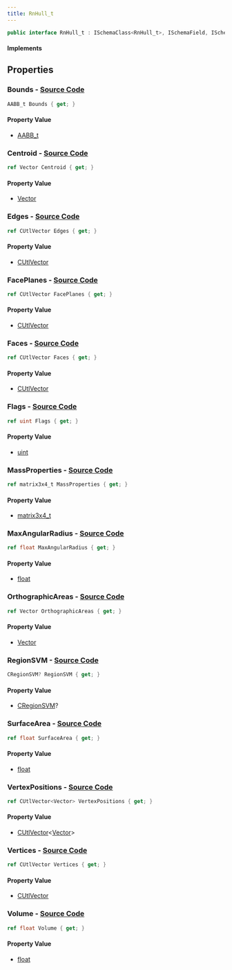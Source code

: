 ```yaml
---
title: RnHull_t
---
```


```csharp
public interface RnHull_t : ISchemaClass<RnHull_t>, ISchemaField, ISchemaClass, INativeHandle
```

#### Implements

## Properties

### **Bounds** - [Source Code](https://github.com/swiftly-solution/swiftlys2/blob/main/managed/src/SwiftlyS2.Generated/Schemas/Interfaces/RnHull_t.cs#L20)

```csharp
AABB_t Bounds { get; }
```

#### Property Value

- [AABB_t](/docs/api/shared/schemadefinitions/aabb_t)

### **Centroid** - [Source Code](https://github.com/swiftly-solution/swiftlys2/blob/main/managed/src/SwiftlyS2.Generated/Schemas/Interfaces/RnHull_t.cs#L16)

```csharp
ref Vector Centroid { get; }
```

#### Property Value

- [Vector](/docs/api/shared/natives/vector)

### **Edges** - [Source Code](https://github.com/swiftly-solution/swiftlys2/blob/main/managed/src/SwiftlyS2.Generated/Schemas/Interfaces/RnHull_t.cs#L36)

```csharp
ref CUtlVector Edges { get; }
```

#### Property Value

- [CUtlVector](/docs/api/)

### **FacePlanes** - [Source Code](https://github.com/swiftly-solution/swiftlys2/blob/main/managed/src/SwiftlyS2.Generated/Schemas/Interfaces/RnHull_t.cs#L42)

```csharp
ref CUtlVector FacePlanes { get; }
```

#### Property Value

- [CUtlVector](/docs/api/)

### **Faces** - [Source Code](https://github.com/swiftly-solution/swiftlys2/blob/main/managed/src/SwiftlyS2.Generated/Schemas/Interfaces/RnHull_t.cs#L39)

```csharp
ref CUtlVector Faces { get; }
```

#### Property Value

- [CUtlVector](/docs/api/)

### **Flags** - [Source Code](https://github.com/swiftly-solution/swiftlys2/blob/main/managed/src/SwiftlyS2.Generated/Schemas/Interfaces/RnHull_t.cs#L44)

```csharp
ref uint Flags { get; }
```

#### Property Value

- [uint](https://learn.microsoft.com/dotnet/api/system.uint32)

### **MassProperties** - [Source Code](https://github.com/swiftly-solution/swiftlys2/blob/main/managed/src/SwiftlyS2.Generated/Schemas/Interfaces/RnHull_t.cs#L24)

```csharp
ref matrix3x4_t MassProperties { get; }
```

#### Property Value

- [matrix3x4_t](/docs/api/shared/natives/matrix3x4_t)

### **MaxAngularRadius** - [Source Code](https://github.com/swiftly-solution/swiftlys2/blob/main/managed/src/SwiftlyS2.Generated/Schemas/Interfaces/RnHull_t.cs#L18)

```csharp
ref float MaxAngularRadius { get; }
```

#### Property Value

- [float](https://learn.microsoft.com/dotnet/api/system.single)

### **OrthographicAreas** - [Source Code](https://github.com/swiftly-solution/swiftlys2/blob/main/managed/src/SwiftlyS2.Generated/Schemas/Interfaces/RnHull_t.cs#L22)

```csharp
ref Vector OrthographicAreas { get; }
```

#### Property Value

- [Vector](/docs/api/shared/natives/vector)

### **RegionSVM** - [Source Code](https://github.com/swiftly-solution/swiftlys2/blob/main/managed/src/SwiftlyS2.Generated/Schemas/Interfaces/RnHull_t.cs#L46)

```csharp
CRegionSVM? RegionSVM { get; }
```

#### Property Value

- [CRegionSVM](/docs/api/shared/schemadefinitions/cregionsvm)?

### **SurfaceArea** - [Source Code](https://github.com/swiftly-solution/swiftlys2/blob/main/managed/src/SwiftlyS2.Generated/Schemas/Interfaces/RnHull_t.cs#L28)

```csharp
ref float SurfaceArea { get; }
```

#### Property Value

- [float](https://learn.microsoft.com/dotnet/api/system.single)

### **VertexPositions** - [Source Code](https://github.com/swiftly-solution/swiftlys2/blob/main/managed/src/SwiftlyS2.Generated/Schemas/Interfaces/RnHull_t.cs#L33)

```csharp
ref CUtlVector<Vector> VertexPositions { get; }
```

#### Property Value

- [CUtlVector](/docs/api/-1)<[Vector](/docs/api/shared/natives/vector)>

### **Vertices** - [Source Code](https://github.com/swiftly-solution/swiftlys2/blob/main/managed/src/SwiftlyS2.Generated/Schemas/Interfaces/RnHull_t.cs#L31)

```csharp
ref CUtlVector Vertices { get; }
```

#### Property Value

- [CUtlVector](/docs/api/)

### **Volume** - [Source Code](https://github.com/swiftly-solution/swiftlys2/blob/main/managed/src/SwiftlyS2.Generated/Schemas/Interfaces/RnHull_t.cs#L26)

```csharp
ref float Volume { get; }
```

#### Property Value

- [float](https://learn.microsoft.com/dotnet/api/system.single)

